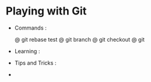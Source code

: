 # Playing with Git

- Commands : 

	@ git rebase test 
	@ git branch <branch name>
	@ git checkout <branch name>
	@ git

- Learning :

- Tips and Tricks :

- 
